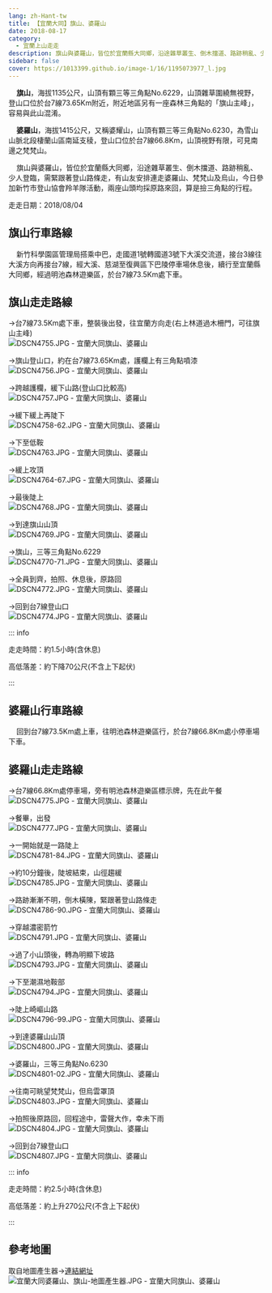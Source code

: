 ```yaml
---
lang: zh-Hant-tw
title: 【宜蘭大同】旗山、婆羅山
date: 2018-08-17
category: 
  - 宜蘭上山走走
description: 旗山與婆羅山，皆位於宜蘭縣大同鄉，沿途雜草叢生、倒木擋道、路跡稍亂、少人登臨，需緊跟著登山路條走，有山友安排連走婆羅山、梵梵山及烏山，今日參加新竹市登山協會羚羊隊活動，兩座山頭均採原路來回，算是撿三角點的行程。
sidebar: false
cover: https://1013399.github.io/image-1/16/1195073977_l.jpg
---
```


    **旗山**，海拔1135公尺，山頂有顆三等三角點No.6229，山頂雜草圍繞無視野，登山口位於台7線73.65Km附近，附近地區另有一座森林三角點的「旗山主峰」，容易與此山混淆。  

    **婆羅山**，海拔1415公尺，又稱婆耀山，山頂有顆三等三角點No.6230，為雪山山脈北段棲蘭山區南延支稜，登山口位於台7線66.8Km，山頂視野有限，可見南邊之梵梵山。  

    旗山與婆羅山，皆位於宜蘭縣大同鄉，沿途雜草叢生、倒木擋道、路跡稍亂、少人登臨，需緊跟著登山路條走，有山友安排連走婆羅山、梵梵山及烏山，今日參加新竹市登山協會羚羊隊活動，兩座山頭均採原路來回，算是撿三角點的行程。

<!-- more -->

走走日期：2018/08/04

## 旗山行車路線
    新竹科學園區管理局搭乘中巴，走國道1號轉國道3號下大溪交流道，接台3線往大溪方向再接台7線，經大溪、慈湖至復興區下巴陵停車場休息後，續行至宜蘭縣大同鄉，經過明池森林遊樂區，於台7線73.5Km處下車。

## 旗山走走路線
→台7線73.5Km處下車，整裝後出發，往宜蘭方向走(右上林道過木柵門，可往旗山主峰)  
![DSCN4755.JPG - 宜蘭大同旗山、婆羅山](https://1013399.github.io/image-1/16/1195074183_l.jpg)

→旗山登山口，約在台7線73.65Km處，護欄上有三角點噴漆  
![DSCN4756.JPG - 宜蘭大同旗山、婆羅山](https://1013399.github.io/image-1/16/1195074969_l.jpg)

→跨越護欄，緩下山路(登山口比較高)  
![DSCN4757.JPG - 宜蘭大同旗山、婆羅山](https://1013399.github.io/image-1/16/1195074184_l.jpg)

→緩下緩上再陡下  
![DSCN4758-62.JPG - 宜蘭大同旗山、婆羅山](https://1013399.github.io/image-1/16/1195075070_l.jpg)

→下至低鞍  
![DSCN4763.JPG - 宜蘭大同旗山、婆羅山](https://1013399.github.io/image-1/16/1195074381_l.jpg)

→緩上攻頂  
![DSCN4764-67.JPG - 宜蘭大同旗山、婆羅山](https://1013399.github.io/image-1/16/1195075071_l.jpg)

→最後陡上  
![DSCN4768.JPG - 宜蘭大同旗山、婆羅山](https://1013399.github.io/image-1/16/1195074186_l.jpg)

→到達旗山山頂  
![DSCN4769.JPG - 宜蘭大同旗山、婆羅山](https://1013399.github.io/image-1/16/1195074773_l.jpg)

→旗山，三等三角點No.6229  
![DSCN4770-71.JPG - 宜蘭大同旗山、婆羅山](https://1013399.github.io/image-1/16/1195074187_l.jpg)

→全員到齊，拍照、休息後，原路回  
![DSCN4772.JPG - 宜蘭大同旗山、婆羅山](https://1013399.github.io/image-1/16/1195075072_l.jpg)

→回到台7線登山口  
![DSCN4774.JPG - 宜蘭大同旗山、婆羅山](https://1013399.github.io/image-1/16/1195074382_l.jpg)

::: info

走走時間：約1.5小時(含休息)

高低落差：約下降70公尺(不含上下起伏)

:::

## 婆羅山行車路線
    回到台7線73.5Km處上車，往明池森林遊樂區行，於台7線66.8Km處小停車場下車。

## 婆羅山走走路線
→台7線66.8Km處停車場，旁有明池森林遊樂區標示牌，先在此午餐  
![DSCN4775.JPG - 宜蘭大同旗山、婆羅山](https://1013399.github.io/image-1/16/1195074872_l.jpg)

→餐畢，出發  
![DSCN4777.JPG - 宜蘭大同旗山、婆羅山](https://1013399.github.io/image-1/16/1195074383_l.jpg)

→一開始就是一路陡上  
![DSCN4781-84.JPG - 宜蘭大同旗山、婆羅山](https://1013399.github.io/image-1/16/1195074971_l.jpg)

→約10分鐘後，陡坡結束，山徑趨緩  
![DSCN4785.JPG - 宜蘭大同旗山、婆羅山](https://1013399.github.io/image-1/16/1195075073_l.jpg)

→路跡漸漸不明，倒木橫陳，緊跟著登山路條走  
![DSCN4786-90.JPG - 宜蘭大同旗山、婆羅山](https://1013399.github.io/image-1/16/1195074188_l.jpg)

→穿越濃密箭竹  
![DSCN4791.JPG - 宜蘭大同旗山、婆羅山](https://1013399.github.io/image-1/16/1195074480_l.jpg)

→過了小山頭後，轉為明顯下坡路  
![DSCN4793.JPG - 宜蘭大同旗山、婆羅山](https://1013399.github.io/image-1/16/1195074873_l.jpg)

→下至潮濕地鞍部  
![DSCN4794.JPG - 宜蘭大同旗山、婆羅山](https://1013399.github.io/image-1/16/1195074189_l.jpg)

→陡上崎嶇山路  
![DSCN4796-99.JPG - 宜蘭大同旗山、婆羅山](https://1013399.github.io/image-1/16/1195074874_l.jpg)

→到達婆羅山山頂  
![DSCN4800.JPG - 宜蘭大同旗山、婆羅山](https://1013399.github.io/image-1/16/1195074673_l.jpg)

→婆羅山，三等三角點No.6230  
![DSCN4801-02.JPG - 宜蘭大同旗山、婆羅山](https://1013399.github.io/image-1/16/1195074570_l.jpg)

→往南可眺望梵梵山，但烏雲罩頂  
![DSCN4803.JPG - 宜蘭大同旗山、婆羅山](https://1013399.github.io/image-1/16/1195073977_l.jpg)

→拍照後原路回，回程途中，雷聲大作，幸未下雨  
![DSCN4804.JPG - 宜蘭大同旗山、婆羅山](https://1013399.github.io/image-1/16/1195074674_l.jpg)

→回到台7線登山口  
![DSCN4807.JPG - 宜蘭大同旗山、婆羅山](https://1013399.github.io/image-1/16/1195074675_l.jpg)

::: info

走走時間：約2.5小時(含休息)

高低落差：約上升270公尺(不含上下起伏)

:::

## 參考地圖
取自地圖產生器→[連結網址](https://map.happyman.idv.tw/)  
![宜蘭大同婆羅山、旗山-地圖產生器.JPG - 宜蘭大同旗山、婆羅山](https://1013399.github.io/image-1/16/1195075165_l.jpg)